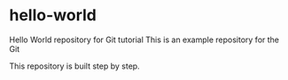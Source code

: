 # hello-world
Hello World repository for Git tutorial
This is an example repository for the Git

This repository is built step by step.